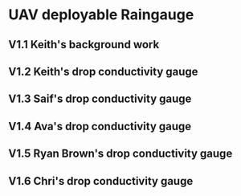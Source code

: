 # UAV deployable Raingauge


## V1.1 Keith's background work

## V1.2 Keith's drop conductivity gauge

## V1.3 Saif's drop conductivity gauge

## V1.4 Ava's drop conductivity gauge

## V1.5 Ryan Brown's drop conductivity gauge

## V1.6 Chri's drop conductivity gauge














